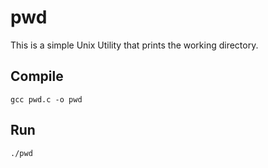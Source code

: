 # pwd
This is a simple Unix Utility that prints the working directory. <br>

## Compile
```
gcc pwd.c -o pwd
```

## Run
```
./pwd
```
